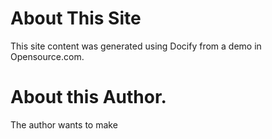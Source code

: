 # About This Site

This site content was generated using Docify from a demo in Opensource.com.

# About this Author.

The author wants to make 
